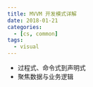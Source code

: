 ```yaml
---
title: MVVM 开发模式详解
date: 2018-01-21
categories:
  - [cs, common]
tags:
  - visual
---
```


- 过程式、命令式到声明式
- 聚焦数据与业务逻辑
